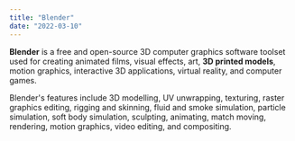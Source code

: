 ```yaml
---
title: "Blender"
date: "2022-03-10"
---
```


**Blender** is a free and open-source 3D computer graphics software toolset used for creating animated films, visual effects, art, **3D printed models**, motion graphics, interactive 3D applications, virtual reality, and computer games.

Blender's features include 3D modelling, UV unwrapping, texturing, raster graphics editing, rigging and skinning, fluid and smoke simulation, particle simulation, soft body simulation, sculpting, animating, match moving, rendering, motion graphics, video editing, and compositing.
